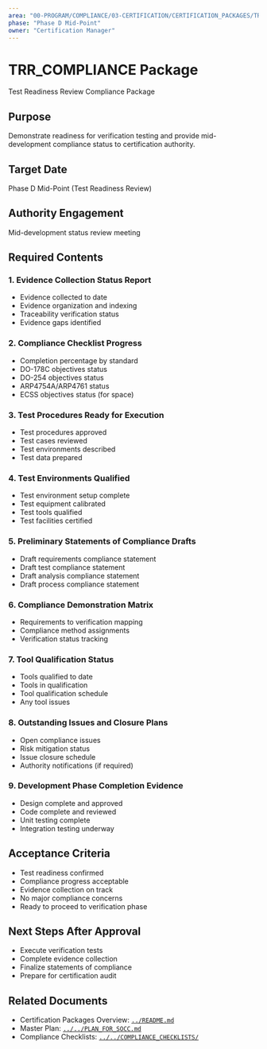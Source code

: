 ```yaml
---
area: "00-PROGRAM/COMPLIANCE/03-CERTIFICATION/CERTIFICATION_PACKAGES/TRR_COMPLIANCE"
phase: "Phase D Mid-Point"
owner: "Certification Manager"
---
```


# TRR_COMPLIANCE Package

Test Readiness Review Compliance Package

## Purpose

Demonstrate readiness for verification testing and provide mid-development compliance status to certification authority.

## Target Date

Phase D Mid-Point (Test Readiness Review)

## Authority Engagement

Mid-development status review meeting

## Required Contents

### 1. Evidence Collection Status Report
- Evidence collected to date
- Evidence organization and indexing
- Traceability verification status
- Evidence gaps identified

### 2. Compliance Checklist Progress
- Completion percentage by standard
- DO-178C objectives status
- DO-254 objectives status
- ARP4754A/ARP4761 status
- ECSS objectives status (for space)

### 3. Test Procedures Ready for Execution
- Test procedures approved
- Test cases reviewed
- Test environments described
- Test data prepared

### 4. Test Environments Qualified
- Test environment setup complete
- Test equipment calibrated
- Test tools qualified
- Test facilities certified

### 5. Preliminary Statements of Compliance Drafts
- Draft requirements compliance statement
- Draft test compliance statement
- Draft analysis compliance statement
- Draft process compliance statement

### 6. Compliance Demonstration Matrix
- Requirements to verification mapping
- Compliance method assignments
- Verification status tracking

### 7. Tool Qualification Status
- Tools qualified to date
- Tools in qualification
- Tool qualification schedule
- Any tool issues

### 8. Outstanding Issues and Closure Plans
- Open compliance issues
- Risk mitigation status
- Issue closure schedule
- Authority notifications (if required)

### 9. Development Phase Completion Evidence
- Design complete and approved
- Code complete and reviewed
- Unit testing complete
- Integration testing underway

## Acceptance Criteria

- Test readiness confirmed
- Compliance progress acceptable
- Evidence collection on track
- No major compliance concerns
- Ready to proceed to verification phase

## Next Steps After Approval

- Execute verification tests
- Complete evidence collection
- Finalize statements of compliance
- Prepare for certification audit

## Related Documents

- Certification Packages Overview: [`../README.md`](../README.md)
- Master Plan: [`../../PLAN_FOR_SOCC.md`](../../PLAN_FOR_SOCC.md)
- Compliance Checklists: [`../../COMPLIANCE_CHECKLISTS/`](../../COMPLIANCE_CHECKLISTS/)
